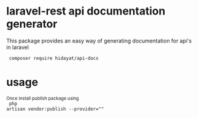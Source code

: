 # laravel-rest api documentation generator
This package  provides an easy way of generating documentation
for api's in laravel
<br>

<code> composer require hidayat/api-docs </code>

# usage 
<small>Once install publish package using </small>
<br>
<code>
php artisan vendor:publish --provider=""
</code> 
